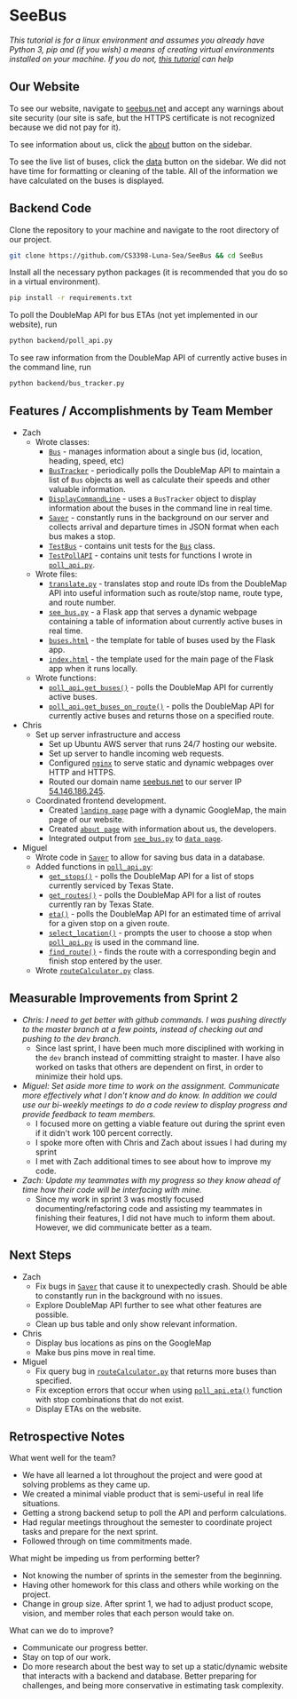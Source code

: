 # SeeBus
*This tutorial is for a linux environment and assumes you already have Python 3, pip and (if you wish) a means of creating virtual environments installed on your machine. If you do not, [this tutorial](https://virtualenvwrapper.readthedocs.io/en/latest/install.html) can help*


## Our Website
To see our website, navigate to [seebus.net](https://seebus.net) and accept any warnings about site security (our site is safe, but the HTTPS certificate is not recognized because we did not pay for it).

To see information about us, click the [about](https://seebus.net/about.html) button on the sidebar.

To see the live list of buses, click the [data](https://data.seebus.net) button on the sidebar. We did not have time for formatting or cleaning of the table. All of the information we have calculated on the buses is displayed.


## Backend Code
Clone the repository to your machine and navigate to the root directory of our project.
```bash
git clone https://github.com/CS3398-Luna-Sea/SeeBus && cd SeeBus
```

Install all the necessary python packages (it is recommended that you do so in a virtual environment).
```bash
pip install -r requirements.txt
```

To poll the DoubleMap API for bus ETAs (not yet implemented in our website), run
```bash
python backend/poll_api.py
```

To see raw information from the DoubleMap API of currently active buses in the command line, run
```bash
python backend/bus_tracker.py
```

## Features / Accomplishments by Team Member
* Zach
    * Wrote classes:
        * [`Bus`](backend/bus.py) - manages information about a single bus (id, location, heading, speed, etc)
        * [`BusTracker`](backend/bus_tracker.py) - periodically polls the DoubleMap API to maintain a list of `Bus` objects as well as calculate their speeds and other valuable information.
        * [`DisplayCommandLine`](backend/monitor_cl.py) - uses a `BusTracker` object to display information about the buses in the command line in real time.
        * [`Saver`](backend/saver.py) - constantly runs in the background on our server and collects arrival and departure times in JSON format when each bus makes a stop.
        * [`TestBus`](test/test_bus.py) - contains unit tests for the [`Bus`](backend/bus.py) class.
        * [`TestPollAPI`](test/test_poll_api.py) - contains unit tests for functions I wrote in [`poll_api.py`](backend/poll_api.py).
    * Wrote files:
        * [`translate.py`](backend/translate.py) - translates stop and route IDs from the DoubleMap API into useful information such as route/stop name, route type, and route number.
        * [`see_bus.py`](frontend/see_bus.py) - a Flask app that serves a dynamic webpage containing a table of information about currently active buses in real time.
        * [`buses.html`](frontend/templates/buses.html) - the template for table of buses used by the Flask app.
        * [`index.html`](frontend/templates/index.html) - the template used for the main page of the Flask app when it runs locally.
    * Wrote functions:
        * [`poll_api.get_buses()`](backend/poll_api.py) - polls the DoubleMap API for currently active buses.
        * [`poll_api.get_buses_on_route()`](backend/poll_api.py) - polls the DoubleMap API for currently active buses and returns those on a specified route.
* Chris
    * Set up server infrastructure and access
        * Set up Ubuntu AWS server that runs 24/7 hosting our website.
        * Set up server to handle incoming web requests.
        * Configured [`nginx`](misc/niginx.conf) to serve static and dynamic webpages over HTTP and HTTPS.
        * Routed our domain name [seebus.net](https://seebus.net) to our server IP [54.146.186.245](https://54.146.186.245/).
    * Coordinated frontend development.
        * Created [`landing page`](index.html) page with a dynamic GoogleMap, the main page of our website.
        * Created [`about page`](frontend/about.html) with information about us, the developers.
        * Integrated output from [`see_bus.py`](frontend/see_bus.py) to [`data page`](index.html).
* Miguel
    * Wrote code in [`Saver`](backend/saver.py) to allow for saving bus data in a database.
    * Added functions in [`poll_api.py`](backend/poll_api.py):
        * [`get_stops()`](backend/poll_api.py) - polls the DoubleMap API for a list of stops currently serviced by Texas State.
        * [`get_routes()`](backend/poll_api.py) - polls the DoubleMap API for a list of routes currently ran by Texas State.
        * [`eta()`](backend/poll_api.py) - polls the DoubleMap API for an estimated time of arrival for a given stop on a given route.
        * [`select_location()`](backend/poll_api.py) - prompts the user to choose a stop when [`poll_api.py`](backend/poll_api.py) is used in the command line.
        * [`find_route()`](backend/poll_api.py) - finds the route with a corresponding begin and finish stop entered by the user.
    * Wrote [`routeCalculator.py`](backend/routeCalculator.py) class.


## Measurable Improvements from Sprint 2
* *Chris: I need to get better with github commands. I was pushing directly to the master branch at a few points, instead of checking out and pushing to the dev branch.*
    * Since last sprint, I have been much more disciplined with working in the `dev` branch instead of committing straight to master. I have also worked on tasks that others are dependent on first, in order to minimize their hold ups. 
* *Miguel: Set aside more time to work on the assignment. Communicate more effectively what I don't know and do know. In addition we could use our bi-weekly meetings to do a code review to display progress and provide feedback to team members.*
    * I focused more on getting a viable feature out during the sprint even if it didn't work 100 percent correctly.
    * I spoke more often with Chris and Zach about issues I had during my sprint
    * I met with Zach additional times to see about how to improve my code.
* *Zach: Update my teammates with my progress so they know ahead of time how their code will be interfacing with mine.*
    * Since my work in sprint 3 was mostly focused documenting/refactoring code and assisting my teammates in finishing their features, I did not have much to inform them about. However, we did communicate better as a team.


## Next Steps
* Zach
    * Fix bugs in [`Saver`](backend/saver.py) that cause it to unexpectedly crash. Should be able to constantly run in the background with no issues.
    * Explore DoubleMap API further to see what other features are possible.
    * Clean up bus table and only show relevant information.
* Chris
    * Display bus locations as pins on the GoogleMap
    * Make bus pins move in real time.
* Miguel
    * Fix query bug in [`routeCalculator.py`](backend/routeCalculator.py) that returns more buses than specified.
    * Fix exception errors that occur when using [`poll_api.eta()`](backend/poll_api.py) function with stop combinations that do not exist.
    * Display ETAs on the website.


## Retrospective Notes
What went well for the team?
* We have all learned a lot throughout the project and were good at solving problems as they came up.
* We created a minimal viable product that is semi-useful in real life situations.
* Getting a strong backend setup to poll the API and perform calculations.
* Had regular meetings throughout the semester to coordinate project tasks and prepare for the next sprint.
* Followed through on time commitments made.

What might be impeding us from performing better?
* Not knowing the number of sprints in the semester from the beginning.
* Having other homework for this class and others while working on the project.
* Change in group size. After sprint 1, we had to adjust product scope, vision, and member roles that each person would take on.

What can we do to improve?
* Communicate our progress better.
* Stay on top of our work.
* Do more research about the best way to set up a static/dynamic website that interacts with a backend and database.
Better preparing for challenges, and being more conservative in estimating task complexity.
